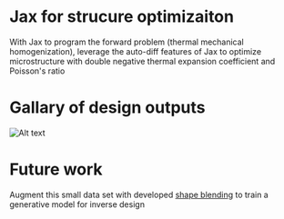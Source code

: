# Jax for strucure optimizaiton

With Jax to program the forward problem (thermal mechanical homogenization), leverage the auto-diff features of Jax to optimize microstructure with double negative thermal expansion coefficient and Poisson's ratio

# Gallary of design outputs

![Alt text](https://github.com/cchu92/jax_wrap_adjoint_homo/blob/main/data_base.png)


# Future work

Augment this small data set with developed [shape blending](https://github.com/cchu92/sdf_shape_blending) to train a generative model for inverse design


